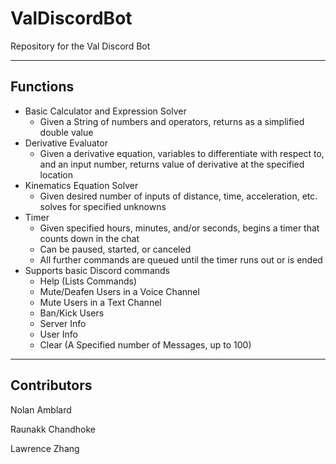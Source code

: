 # ValDiscordBot
Repository for the Val Discord Bot

- - - -

## Functions ##
* Basic Calculator and Expression Solver
  * Given a String of numbers and operators, returns as a simplified double value
* Derivative Evaluator
  * Given a derivative equation, variables to differentiate with respect to, and an input number, returns value of derivative at the specified location
* Kinematics Equation Solver
  * Given desired number of inputs of distance, time, acceleration, etc. solves for specified unknowns
* Timer
  * Given specified hours, minutes, and/or seconds, begins a timer that counts down in the chat
  * Can be paused, started, or canceled
  * All further commands are queued until the timer runs out or is ended
* Supports basic Discord commands
  * Help (Lists Commands)
  * Mute/Deafen Users in a Voice Channel
  * Mute Users in a Text Channel
  * Ban/Kick Users
  * Server Info
  * User Info
  * Clear (A Specified number of Messages, up to 100)
  
- - - -
  
## Contributors ##
Nolan Amblard

Raunakk Chandhoke

Lawrence Zhang
